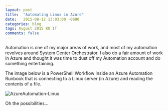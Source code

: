 ```yaml
---
layout: post
title:  "Automating Linux in Azure"
date:   2015-08-12 13:03:00 -0600
categories: blog
tags: August 2015 KU IT
comments: false
---
```

Automation is one of my major areas of work, and most of my automation revolves around System Center Orchestrator. I also do a fair amount of work in Azure and thought it was time to dust off my Automation account and do something entertaining.

The image below is a PowerShell Workflow inside an Azure Automation Runbook that is connecting to a Linux server (in Azure) and reading the contents of a file.

![AzureAutomation-Linux](https://prdwebappstorage.blob.core.windows.net/pattontech/images/AzureAutomation-Linux.png)

Oh the possibilities…
